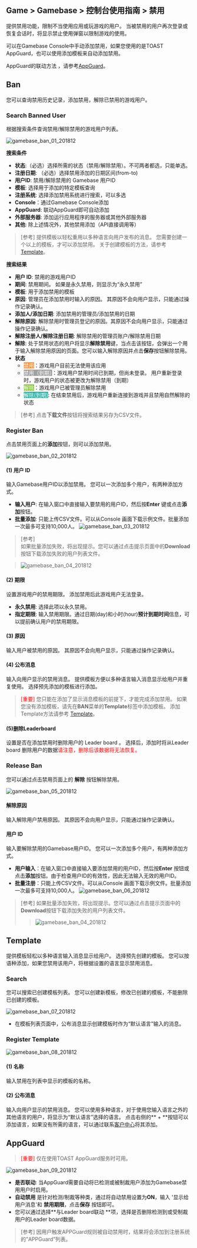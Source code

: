 ## Game > Gamebase > 控制台使用指南 > 禁用

提供禁用功能，限制不当使用应用或玩游戏的用户。
当被禁用的用户再次登录或恢复会话时，将显示禁止使用弹窗以限制游戏的使用。

可以在Gamebase Console中手动添加禁用，如果您使用的是TOAST AppGuard，也可以使用添加模板来自动添加禁用。

AppGuard的联动方法 ，请参考[AppGuard](./oper-ban/#appguard)。

## Ban

您可以查询禁用历史记录，添加禁用，解除已禁用的游戏用户。

### Search Banned User

根据搜索条件查询禁用/解除禁用的游戏用户列表。

![gamebase_ban_01_201812](https://static.toastoven.net/prod_gamebase/gamebase_ban_01_201812.png)

**搜索条件**

- **状态**:（必选）选择所需的状态（禁用/解除禁用）。不可两者都选，只能单选。
- **注册日期**: （必选）选择禁用添加的日期区间(from-to)
- **用户ID**: 禁用/解除禁用的 Gamebase 用户ID
- **模板**: 选择用于添加的特定模板查询
- **注册系统**: 选择添加禁用系统进行搜索，可以多选
- **Console**：通过Gamebase Console添加
- **AppGuard**: 联动AppGuard即可自动添加
- **外部服务器**: 添加运行应用程序的服务器或其他外部服务器
- **其他**: 除上述情况外，其他禁用添加（API直接调用等）

> [参考]
> 提供模板以轻松重用以多种语言向用户发布的消息。
> 您需要创建一个以上的模板，才可以添加禁用。
> 关于创建模板的方法，请参考[Template](./oper-ban/#template)。

**搜索结果**

- **用户 ID**: 禁用的游戏用户ID
- **期间**: 禁用期间。 如果是永久禁用，则显示为“永久禁用”
- **模板**: 用于添加禁用的模板
- **原因**: 管理员在添加禁用时输入的原因。 其原因不会向用户显示，只能通过操作记录确认。
- **添加人/添加日期**: 添加禁用的管理员/添加禁用的日期
- **解除原因**: 解除禁用时管理员登记的原因。其原因不会向用户显示，只能通过操作记录确认。
- **解除注册人/解除注册日期**: 解除禁用的管理员账户/解除禁用日期
- **解除**: 处于禁用状态的用户将显示**解除禁用**键，当点击该按钮，会弹出一个用于输入解除禁用原因的页面。您可以输入解除原因并点击**保存**按钮解除禁用。 
- **状态**
  - <font color="white" style="background-color:#FB8F37">禁用</font>：游戏用户目前无法使用该应用
  - <font color="white" style="background-color:#A1A1A1">禁用（到期）</font>：游戏用户禁用时间已到期，但尚未登录。 用户重新登录时，游戏用户的状态被更改为解除禁用（到期）
  - <font color="white" style="background-color:#88C637">解除</font>：游戏用户已被管理员解除禁用
  - <font color="white" style="background-color:#2AB1A6">解除(到期)</font>: 在结束禁用后，游戏用户重新连接到游戏并且禁用自然解除的状态

> [参考]
> 点击**下载文件**按钮将搜索结果另存为CSV文件。

### Register Ban

点击禁用页面上的**添加**按钮，则可以添加禁用。

![gamebase_ban_02_201812](https://static.toastoven.net/prod_gamebase/gamebase_ban_02_201812.png)
#### (1) 用户 ID
输入Gamebase用户ID以添加禁用。 您可以一次添加多个用户，有两种添加方式。

- **输入用户**: 在输入窗口中直接输入要禁用的用户ID，然后按**Enter** 键或点击**添加**按钮。
- **批量添加**: 只能上传CSV文件。可以从Console 画面下载示例文件。批量添加一次最多可支持10,000人。
  ![gamebase_ban_03_201812](https://static.toastoven.net/prod_gamebase/gamebase_ban_03_201812.png)

> [参考]</br>
> 如果批量添加失败，将出现提示。您可以通过点击提示页面中的**Download**按钮下载添加失败的用户列表文件。

> ![gamebase_ban_04_201812](https://static.toastoven.net/prod_gamebase/gamebase_ban_04_201812.png)

#### (2) 期限
设置游戏用户的禁用期限。 添加禁用后此游戏用户无法登录。

- **永久禁用**: 选择此项以永久禁用。
- **指定期限**: 输入禁用期限。通过日期(day)和小时(hour)**预计到期时间**信息，可以提前确认用户的禁用期限。

#### (3) 原因
输入用户被禁用的原因。
其原因不会向用户显示，只能通过操作记录确认。

#### (4) 公布消息
输入向用户显示的禁用消息。
提供模板方便以多种语言输入消息显示给用户并重复使用。 选择预先添加的模板进行添加。

> <font color="red">[重要]</font>
> 您只能在添加了显示消息模板的前提下，才能完成添加禁用。
> 如果您没有添加模板，请先在**BAN**菜单的**Template**标签中添加模板。
> 添加Template方法请参考 [Template](./oper-ban/#template)。

#### (5)删除Leaderboard
设置是否在添加禁用时删除用户的 Leader board 。
选择后，添加时将从Leader board 删除用户的数据<font color="red">请注意，删除后该数据将无法恢复。</font> 

### Release Ban

您可以通过点击禁用页面上的 **解除** 按钮解除禁用。

![gamebase_ban_05_201812](https://static.toastoven.net/prod_gamebase/gamebase_ban_05_201812.png)

#### 解除原因
输入解除用户禁用原因。
其原因不会向用户显示，只能通过操作记录确认。

#### 用户 ID
输入要解除禁用的Gamebase用户ID。 您可以一次添加多个用户，有两种添加方式。

- **用户输入**：在输入窗口中直接输入要添加禁用的用户ID，然后按**Enter** 按钮或点击**添加**按钮。由于检查用户ID的有效性，因此无法输入无效的用户ID。
- **批量注册**：只能上传CSV文件。可以从Console 画面下载示例文件。批量添加一次最多可支持10,000人。
![gamebase_ban_06_201812](https://static.toastoven.net/prod_gamebase/gamebase_ban_06_201812.png)

> [参考]
> 如果批量添加失败，将出现提示。您可以通过点击提示页面中的**Download**按钮下载添加失败的用户列表文件。
> > ![gamebase_ban_04_201812](https://static.toastoven.net/prod_gamebase/gamebase_ban_04_201812.png)

## Template
提供模板轻松以多种语言输入消息显示给用户。 选择预先创建的模板。
您可以按语种添加，如果您禁用该用户，将根据设置的语言显示禁用消息。

### Search

您可以搜索已创建模板列表。
您可以创建新模板，修改已创建的模板，不能删除已创建的模板。


![gamebase_ban_07_201812](https://static.toastoven.net/prod_gamebase/gamebase_ban_07_201812.png)

- 在模板列表页面中，公布消息显示创建模板时作为“默认语言”输入的消息。

### Register Template
![gamebase_ban_08_201812](https://static.toastoven.net/prod_gamebase/gamebase_ban_08_201812.png)

#### (1) 名称
输入禁用在列表中显示的模板的名称。

#### (2) 公布消息
输入向用户显示的禁用消息。
您可以使用多种语言，对于使用您输入语言之外的其他语言的用户，将显示为“默认语言”选择的语言。
点击右侧的** + **按钮可以添加语言，如果没有所需的语言，可以通过联系[客户中心](https://toast.com/support/inquiry)将其添加。

## AppGuard

> <font color="red">[重要]</font>
> 仅在使用TOAST AppGuard服务时可用。

![gamebase_ban_09_201812](https://static.toastoven.net/prod_gamebase/gamebase_ban_09_201812.png)

- **是否联动**: 当AppGuard需要自动将已检测或被制裁用户添加为Gamebase禁用用户时启用。
- **自动禁用** 是针对检测/制裁等种类，通过将自动禁用设置为**ON**，输入 '显示给用户消息'和 **禁用期限**，点击**保存** 按钮即可。
- 您可以通过选择**与Leader board联动 **项，选择是否删除检测到或受制裁用户的Leader board数据。
> [参考]
> 因用户触发APPGuard规则被自动禁用时，结果将会添加到注册系统的”APPGuard”列表。